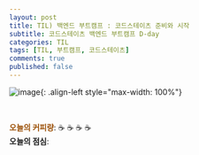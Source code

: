 ```yaml
---
layout: post
title: TIL) 백엔드 부트캠프 : 코드스테이츠 준비와 시작
subtitle: 코드스테이츠 백엔드 부트캠프 D-day
categories: TIL
tags: [TIL, 부트캠프, 코드스테이츠]
comments: true
published: false
---
```



![image](){: .align-left style="max-width: 100%"}


<br/>

<span style="color:#994C00">**오늘의 커피량**</span>: ☕️ ☕️ ☕️ ☕️️️️  
**오늘의 점심**: 